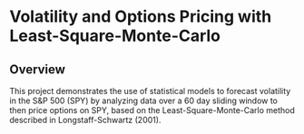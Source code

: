 # Volatility and Options Pricing with Least-Square-Monte-Carlo

## Overview

This project demonstrates the use of statistical models to forecast volatility in the S&P 500 (SPY) by analyzing data over a 60 day sliding window to then price options on SPY, based on the Least-Square-Monte-Carlo method described in Longstaff-Schwartz (2001).
